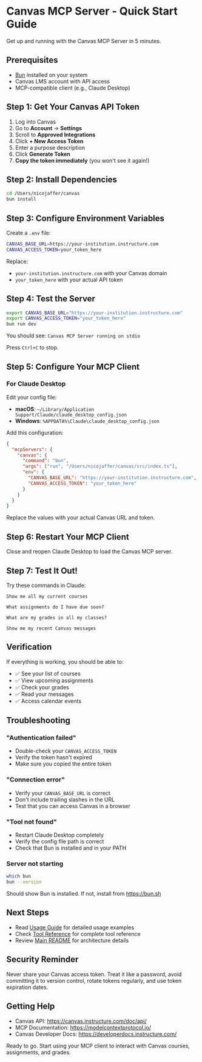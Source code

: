 # Canvas MCP Server - Quick Start Guide

Get up and running with the Canvas MCP Server in 5 minutes.

## Prerequisites

- [Bun](https://bun.sh) installed on your system
- Canvas LMS account with API access
- MCP-compatible client (e.g., Claude Desktop)

## Step 1: Get Your Canvas API Token

1. Log into Canvas
2. Go to **Account** → **Settings**
3. Scroll to **Approved Integrations**
4. Click **+ New Access Token**
5. Enter a purpose description
6. Click **Generate Token**
7. **Copy the token immediately** (you won't see it again!)

## Step 2: Install Dependencies

```bash
cd /Users/nicojaffer/canvas
bun install
```

## Step 3: Configure Environment Variables

Create a `.env` file:

```bash
CANVAS_BASE_URL=https://your-institution.instructure.com
CANVAS_ACCESS_TOKEN=your_token_here
```

Replace:
- `your-institution.instructure.com` with your Canvas domain
- `your_token_here` with your actual API token

## Step 4: Test the Server

```bash
export CANVAS_BASE_URL="https://your-institution.instructure.com"
export CANVAS_ACCESS_TOKEN="your_token_here"
bun run dev
```

You should see: `Canvas MCP Server running on stdio`

Press `Ctrl+C` to stop.

## Step 5: Configure Your MCP Client

### For Claude Desktop

Edit your config file:
- **macOS**: `~/Library/Application Support/Claude/claude_desktop_config.json`
- **Windows**: `%APPDATA%\Claude\claude_desktop_config.json`

Add this configuration:

```json
{
  "mcpServers": {
    "canvas": {
      "command": "bun",
      "args": ["run", "/Users/nicojaffer/canvas/src/index.ts"],
      "env": {
        "CANVAS_BASE_URL": "https://your-institution.instructure.com",
        "CANVAS_ACCESS_TOKEN": "your_token_here"
      }
    }
  }
}
```

Replace the values with your actual Canvas URL and token.

## Step 6: Restart Your MCP Client

Close and reopen Claude Desktop to load the Canvas MCP server.

## Step 7: Test It Out!

Try these commands in Claude:

```
Show me all my current courses
```

```
What assignments do I have due soon?
```

```
What are my grades in all my classes?
```

```
Show me my recent Canvas messages
```

## Verification

If everything is working, you should be able to:
- ✅ See your list of courses
- ✅ View upcoming assignments
- ✅ Check your grades
- ✅ Read your messages
- ✅ Access calendar events

## Troubleshooting

### "Authentication failed"
- Double-check your `CANVAS_ACCESS_TOKEN`
- Verify the token hasn't expired
- Make sure you copied the entire token

### "Connection error"
- Verify your `CANVAS_BASE_URL` is correct
- Don't include trailing slashes in the URL
- Test that you can access Canvas in a browser

### "Tool not found"
- Restart Claude Desktop completely
- Verify the config file path is correct
- Check that Bun is installed and in your PATH

### Server not starting
```bash
which bun
bun --version
```

Should show Bun is installed. If not, install from https://bun.sh

## Next Steps

- Read [Usage Guide](USAGE.md) for detailed usage examples
- Check [Tool Reference](TOOLS.md) for complete tool reference
- Review [Main README](../README.md) for architecture details

## Security Reminder

Never share your Canvas access token. Treat it like a password, avoid committing it to version control, rotate tokens regularly, and use token expiration dates.

## Getting Help

- Canvas API: https://canvas.instructure.com/doc/api/
- MCP Documentation: https://modelcontextprotocol.io/
- Canvas Developer Docs: https://developerdocs.instructure.com/

Ready to go. Start using your MCP client to interact with Canvas courses, assignments, and grades.

